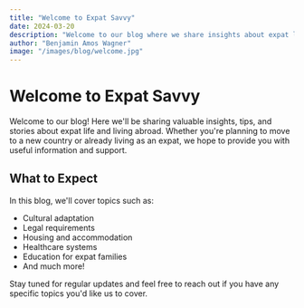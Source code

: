 ```yaml
---
title: "Welcome to Expat Savvy"
date: 2024-03-20
description: "Welcome to our blog where we share insights about expat life and living abroad."
author: "Benjamin Amos Wagner"
image: "/images/blog/welcome.jpg"
---
```


# Welcome to Expat Savvy

Welcome to our blog! Here we'll be sharing valuable insights, tips, and stories about expat life and living abroad. Whether you're planning to move to a new country or already living as an expat, we hope to provide you with useful information and support.

## What to Expect

In this blog, we'll cover topics such as:

- Cultural adaptation
- Legal requirements
- Housing and accommodation
- Healthcare systems
- Education for expat families
- And much more!

Stay tuned for regular updates and feel free to reach out if you have any specific topics you'd like us to cover. 